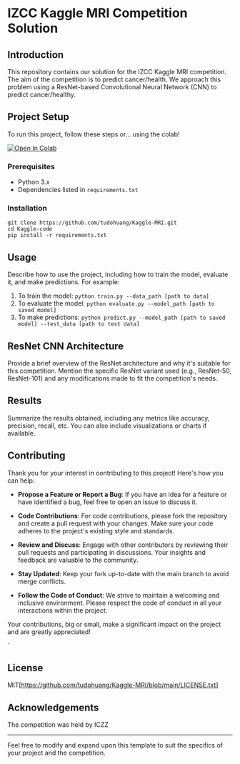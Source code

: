 # IZCC Kaggle MRI Competition Solution

## Introduction
This repository contains our solution for the IZCC Kaggle MRI competition. The aim of the competition is to predict cancer/health. We approach this problem using a ResNet-based Convolutional Neural Network (CNN) to predict cancer/healthy.

## Project Setup
To run this project, follow these steps or... using the colab!

<a href="https://colab.research.google.com/drive/1CX4BAxrpIyYL_DyVtfsD_dN22VaM4r0j?usp=sharing" target="_blank"><img src="https://colab.research.google.com/assets/colab-badge.svg" alt="Open In Colab"></a>


### Prerequisites
- Python 3.x
- Dependencies listed in `requirements.txt`

### Installation
```
git clone https://github.com/tudohuang/Kaggle-MRI.git
cd Kaggle-code
pip install -r requirements.txt
```

## Usage
Describe how to use the project, including how to train the model, evaluate it, and make predictions. For example:

1. To train the model: `python train.py --data_path [path to data]`
2. To evaluate the model: `python evaluate.py --model_path [path to saved model]`
3. To make predictions: `python predict.py --model_path [path to saved model] --test_data [path to test data]`

## ResNet CNN Architecture
Provide a brief overview of the ResNet architecture and why it's suitable for this competition. Mention the specific ResNet variant used (e.g., ResNet-50, ResNet-101) and any modifications made to fit the competition's needs.

## Results
Summarize the results obtained, including any metrics like accuracy, precision, recall, etc. You can also include visualizations or charts if available.

## Contributing

Thank you for your interest in contributing to this project! Here's how you can help:

- **Propose a Feature or Report a Bug**: If you have an idea for a feature or have identified a bug, feel free to open an issue to discuss it.

- **Code Contributions**: For code contributions, please fork the repository and create a pull request with your changes. Make sure your code adheres to the project's existing style and standards.

- **Review and Discuss**: Engage with other contributors by reviewing their pull requests and participating in discussions. Your insights and feedback are valuable to the community.

- **Stay Updated**: Keep your fork up-to-date with the main branch to avoid merge conflicts.

- **Follow the Code of Conduct**: We strive to maintain a welcoming and inclusive environment. Please respect the code of conduct in all your interactions within the project.

Your contributions, big or small, make a significant impact on the project and are greatly appreciated!


`



## License
MIT[https://github.com/tudohuang/Kaggle-MRI/blob/main/LICENSE.txt]

## Acknowledgements

The competition was held by ICZZ 

---

Feel free to modify and expand upon this template to suit the specifics of your project and the competition.
